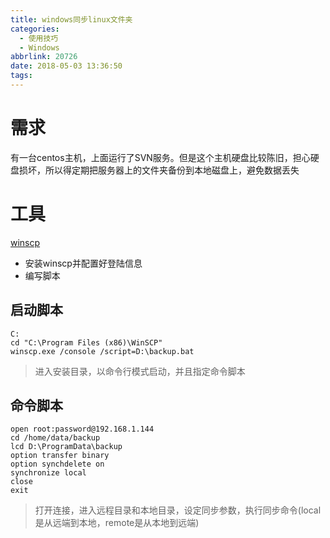 ```yaml
---
title: windows同步linux文件夹
categories:
  - 使用技巧
  - Windows
abbrlink: 20726
date: 2018-05-03 13:36:50
tags:
---
```


# 需求

有一台centos主机，上面运行了SVN服务。但是这个主机硬盘比较陈旧，担心硬盘损坏，所以得定期把服务器上的文件夹备份到本地磁盘上，避免数据丢失 
  <!--more-->
  
# 工具

[winscp ](https://winscp.net/eng/download.php )

- 安装winscp并配置好登陆信息 
- 编写脚本 

## 启动脚本

```
C:
cd "C:\Program Files (x86)\WinSCP"
winscp.exe /console /script=D:\backup.bat
```

> 进入安装目录，以命令行模式启动，并且指定命令脚本 

## 命令脚本

```
open root:password@192.168.1.144
cd /home/data/backup
lcd D:\ProgramData\backup
option transfer binary
option synchdelete on
synchronize local
close
exit
```

> 打开连接，进入远程目录和本地目录，设定同步参数，执行同步命令(local是从远端到本地，remote是从本地到远端) 